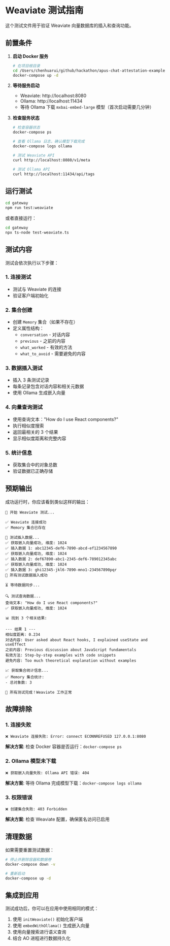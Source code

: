# Weaviate 测试指南

这个测试文件用于验证 Weaviate 向量数据库的插入和查询功能。

## 前置条件

1. **启动 Docker 服务**
   ```bash
   # 在项目根目录
   cd /Users/chenhuarui/github/hackathon/apus-chat-attestation-example
   docker-compose up -d
   ```

2. **等待服务启动**
   - Weaviate: http://localhost:8080
   - Ollama: http://localhost:11434
   - 等待 Ollama 下载 `mxbai-embed-large` 模型（首次启动需要几分钟）

3. **检查服务状态**
   ```bash
   # 检查容器状态
   docker-compose ps
   
   # 查看 Ollama 日志，确认模型下载完成
   docker-compose logs ollama
   
   # 测试 Weaviate API
   curl http://localhost:8080/v1/meta
   
   # 测试 Ollama API
   curl http://localhost:11434/api/tags
   ```

## 运行测试

```bash
cd gateway
npm run test:weaviate
```

或者直接运行：

```bash
cd gateway
npx ts-node test-weaviate.ts
```

## 测试内容

测试会依次执行以下步骤：

### 1. 连接测试
- 测试与 Weaviate 的连接
- 验证客户端初始化

### 2. 集合创建
- 创建 `Memory` 集合（如果不存在）
- 定义属性结构：
  - `conversation` - 对话内容
  - `previous` - 之前的内容
  - `what_worked` - 有效的方法
  - `what_to_avoid` - 需要避免的内容

### 3. 数据插入测试
- 插入 3 条测试记录
- 每条记录包含对话内容和相关元数据
- 使用 Ollama 生成嵌入向量

### 4. 向量查询测试
- 使用查询文本："How do I use React components?"
- 执行相似度搜索
- 返回最相关的 3 个结果
- 显示相似度距离和完整内容

### 5. 统计信息
- 获取集合中的对象总数
- 验证数据已正确存储

## 预期输出

成功运行时，你应该看到类似这样的输出：

```
🚀 开始 Weaviate 测试...

✅ Weaviate 连接成功
✅ Memory 集合已存在

🔄 测试插入数据...
✅ 获取嵌入向量成功, 维度: 1024
✅ 插入数据 1: abc12345-def6-7890-abcd-ef1234567890
✅ 获取嵌入向量成功, 维度: 1024
✅ 插入数据 2: def67890-abc1-2345-def6-789012345abc
✅ 获取嵌入向量成功, 维度: 1024
✅ 插入数据 3: ghi12345-jkl6-7890-mno1-234567890pqr
🎉 所有测试数据插入成功

⏳ 等待数据同步...

🔍 测试查询数据...
查询文本: "How do I use React components?"
✅ 获取嵌入向量成功, 维度: 1024

📊 找到 3 个相关结果:

--- 结果 1 ---
相似度距离: 0.234
对话内容: User asked about React hooks, I explained useState and useEffect
之前内容: Previous discussion about JavaScript fundamentals
有效方法: Step-by-step examples with code snippets
避免内容: Too much theoretical explanation without examples

📈 获取集合统计信息...
✅ Memory 集合统计:
- 总对象数: 3

🎉 所有测试完成！Weaviate 工作正常
```

## 故障排除

### 1. 连接失败
```
❌ Weaviate 连接失败: Error: connect ECONNREFUSED 127.0.0.1:8080
```
**解决方案**: 检查 Docker 容器是否运行：`docker-compose ps`

### 2. Ollama 模型未下载
```
❌ 获取嵌入向量失败: Ollama API 错误: 404
```
**解决方案**: 等待 Ollama 完成模型下载：`docker-compose logs ollama`

### 3. 权限错误
```
❌ 创建集合失败: 403 Forbidden
```
**解决方案**: 检查 Weaviate 配置，确保匿名访问已启用

## 清理数据

如果需要重置测试数据：

```bash
# 停止并删除容器和数据卷
docker-compose down -v

# 重新启动
docker-compose up -d
```

## 集成到应用

测试成功后，你可以在应用中使用相同的模式：

1. 使用 `initWeaviate()` 初始化客户端
2. 使用 `embedWithOllama()` 生成嵌入向量
3. 使用向量搜索进行语义查询
4. 结合 AO 进程进行数据持久化
